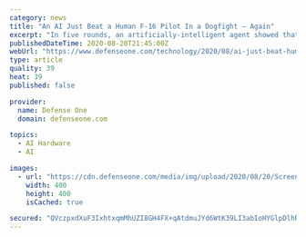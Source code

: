 ```yaml
---
category: news
title: "An AI Just Beat a Human F-16 Pilot In a Dogfight — Again"
excerpt: "In five rounds, an artificially-intelligent agent showed that it could outshoot other AI’s, and a human. So what happens next with AI in air combat?"
publishedDateTime: 2020-08-20T21:45:00Z
webUrl: "https://www.defenseone.com/technology/2020/08/ai-just-beat-human-f-16-pilot-dogfight-again/167872/"
type: article
quality: 39
heat: 39
published: false

provider:
  name: Defense One
  domain: defenseone.com

topics:
  - AI Hardware
  - AI

images:
  - url: "https://cdn.defenseone.com/media/img/upload/2020/08/20/Screen_Shot_2020-08-20_at_12.48.42_PM/open-graph.png"
    width: 400
    height: 400
    isCached: true

secured: "QVczpxdXuF3IxhtxqmMhUZI8GH4FX+qAtdmuJYd6WtK39LI3abIoHYGlpDlhRxA/IWsAl7m4UeGwIuoxro6zGTBs+wVp0TXTW/FlVcKXA1z4Nv6MB0jyQJBKT7ZzTDx9KXWBIRJ1mHi7ayiHQYZIXw6p4PcuSodirx0PalrofydO9h/GLPMXQcWpuFhovdCl0lLYs0+v9vCsVUq8hLJa22VfWiCZ/Uq433sRMRrCvno5h5muBov/H67XUzLoPIXPVxRB88fqACGGBR3t1I4vyN8rO5MUlatiHk95VOuHCpbNixsvBSZgaTjCR8eDJcvojbz7zjPlrnpsOsh1e69sPg==;pwIlbUoyaCDYRYeYWdlErg=="
---
```


